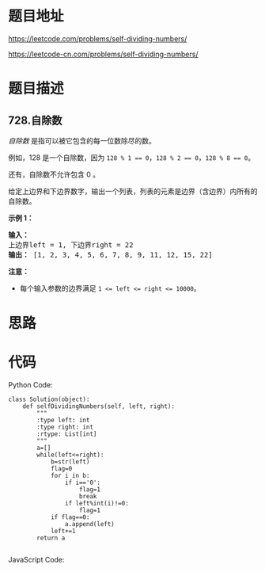 # 题目地址
https://leetcode.com/problems/self-dividing-numbers/

https://leetcode-cn.com/problems/self-dividing-numbers/
# 题目描述
## 728.自除数
<p><em>自除数&nbsp;</em>是指可以被它包含的每一位数除尽的数。</p>

<p>例如，128 是一个自除数，因为&nbsp;<code>128 % 1 == 0</code>，<code>128 % 2 == 0</code>，<code>128 % 8 == 0</code>。</p>

<p>还有，自除数不允许包含 0 。</p>

<p>给定上边界和下边界数字，输出一个列表，列表的元素是边界（含边界）内所有的自除数。</p>

<p><strong>示例 1：</strong></p>

<pre>
<strong>输入：</strong> 
上边界left = 1, 下边界right = 22
<strong>输出：</strong> [1, 2, 3, 4, 5, 6, 7, 8, 9, 11, 12, 15, 22]
</pre>

<p><strong>注意：</strong></p>

<ul>
	<li>每个输入参数的边界满足&nbsp;<code>1 &lt;= left &lt;= right &lt;= 10000</code>。</li>
</ul>

# 思路

# 代码
Python Code:

```
class Solution(object):
    def selfDividingNumbers(self, left, right):
        """
        :type left: int
        :type right: int
        :rtype: List[int]
        """
        a=[]
        while(left<=right):
            b=str(left)
            flag=0
            for i in b:
                if i=='0':
                    flag=1
                    break
                if left%int(i)!=0:
                    flag=1
            if flag==0:
                a.append(left)
            left+=1
        return a
                
```
JavaScript Code:

```

```

